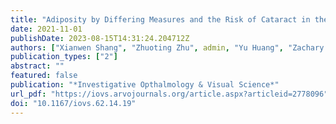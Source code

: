 ```yaml
---
title: "Adiposity by Differing Measures and the Risk of Cataract in the UK Biobank: The Importance of Diabetes"
date: 2021-11-01
publishDate: 2023-08-15T14:31:24.204712Z
authors: ["Xianwen Shang", "Zhuoting Zhu", admin, "Yu Huang", "Zachary Tan", "Wei Wang", "Shulin Tang", "Zongyuan Ge", "Danli Shi", "Yu Jiang", "Xiaohong Yang", "Mingguang He"]
publication_types: ["2"]
abstract: ""
featured: false
publication: "*Investigative Opthalmology & Visual Science*"
url_pdf: "https://iovs.arvojournals.org/article.aspx?articleid=2778096"
doi: "10.1167/iovs.62.14.19"
---
```


